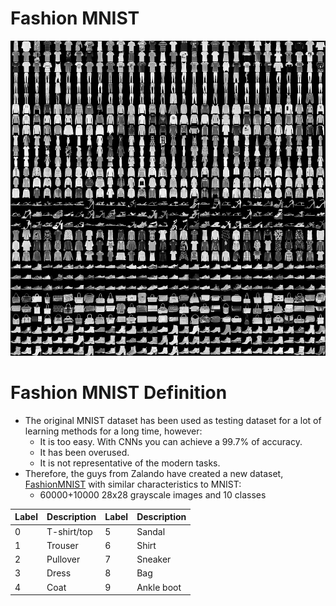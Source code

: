 Fashion MNIST
=============

![Fashion MNIST image example](fashion-mnist-sprite.png)


Fashion MNIST Definition
========================

- The original MNIST dataset has been used as testing dataset for a lot of learning
    methods for a long time, however:
    + It is too easy. With CNNs you can achieve a 99.7% of accuracy.
    + It has been overused.
    + It is not representative of the modern tasks.
- Therefore, the guys from Zalando have created a new dataset, 
    [FashionMNIST](https://arxiv.org/abs/1708.07747) with similar 
    characteristics to MNIST:
    + 60000+10000 28x28 grayscale images and  10 classes 

| Label | Description | Label | Description |
|-------|-------------|-------|-------------|
| 0     | T-shirt/top | 5     | Sandal      |
| 1     | Trouser     | 6     | Shirt       |
| 2     | Pullover    | 7     | Sneaker     |
| 3     | Dress       | 8     | Bag         |
| 4     | Coat        | 9     | Ankle boot  |

